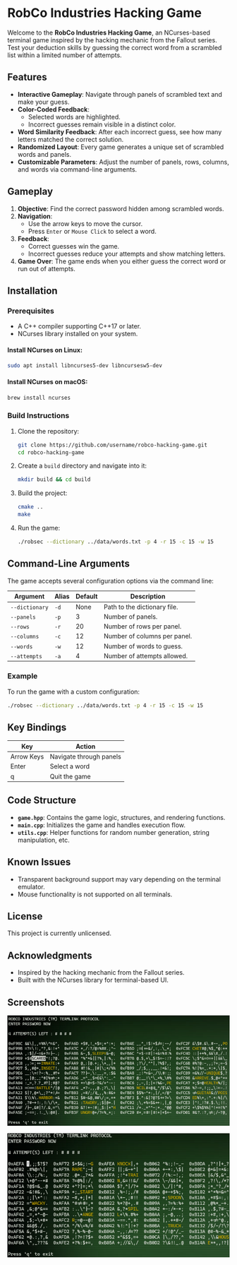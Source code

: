 # RobCo Industries Hacking Game

Welcome to the **RobCo Industries Hacking Game**, an NCurses-based terminal game inspired by the hacking mechanic from the Fallout series. Test your deduction skills by guessing the correct word from a scrambled list within a limited number of attempts.

## Features

- **Interactive Gameplay**: Navigate through panels of scrambled text and make your guess.
- **Color-Coded Feedback**:
  - Selected words are highlighted.
  - Incorrect guesses remain visible in a distinct color.
- **Word Similarity Feedback**: After each incorrect guess, see how many letters matched the correct solution.
- **Randomized Layout**: Every game generates a unique set of scrambled words and panels.
- **Customizable Parameters**: Adjust the number of panels, rows, columns, and words via command-line arguments.

## Gameplay

1. **Objective**: Find the correct password hidden among scrambled words.
2. **Navigation**:
   - Use the arrow keys to move the cursor.
   - Press `Enter` or `Mouse Click` to select a word.
3. **Feedback**:
   - Correct guesses win the game.
   - Incorrect guesses reduce your attempts and show matching letters.
4. **Game Over**: The game ends when you either guess the correct word or run out of attempts.

## Installation

### Prerequisites

- A C++ compiler supporting C++17 or later.
- NCurses library installed on your system.

#### Install NCurses on Linux:
```bash
sudo apt install libncurses5-dev libncursesw5-dev
```

#### Install NCurses on macOS:
```bash
brew install ncurses
```

### Build Instructions

1. Clone the repository:
   ```bash
   git clone https://github.com/username/robco-hacking-game.git
   cd robco-hacking-game
   ```

2. Create a `build` directory and navigate into it:
   ```bash
   mkdir build && cd build
   ```

3. Build the project:
   ```bash
   cmake ..
   make
   ```

4. Run the game:
   ```bash
   ./robsec --dictionary ../data/words.txt -p 4 -r 15 -c 15 -w 15
   ```

## Command-Line Arguments

The game accepts several configuration options via the command line:

| Argument              | Alias | Default | Description                         |
|-----------------------|-------|---------|-------------------------------------|
| `--dictionary`        | `-d`  | None    | Path to the dictionary file.        |
| `--panels`            | `-p`  | 3       | Number of panels.                   |
| `--rows`              | `-r`  | 20      | Number of rows per panel.           |
| `--columns`           | `-c`  | 12      | Number of columns per panel.        |
| `--words`             | `-w`  | 12      | Number of words to guess.           |
| `--attempts`          | `-a`  | 4       | Number of attempts allowed.         |

### Example

To run the game with a custom configuration:
```bash
./robsec --dictionary ../data/words.txt -p 4 -r 15 -c 15 -w 15
```

## Key Bindings

| Key          | Action                  |
|--------------|-------------------------|
| Arrow Keys   | Navigate through panels |
| Enter        | Select a word           |
| q            | Quit the game           |

## Code Structure

- **`game.hpp`**: Contains the game logic, structures, and rendering functions.
- **`main.cpp`**: Initializes the game and handles execution flow.
- **`utils.cpp`**: Helper functions for random number generation, string manipulation, etc.

## Known Issues

- Transparent background support may vary depending on the terminal emulator.
- Mouse functionality is not supported on all terminals.

## License

This project is currently unlicensed.

## Acknowledgments

- Inspired by the hacking mechanic from the Fallout series.
- Built with the NCurses library for terminal-based UI.

## Screenshots

![Screen 1](screenshots/robsec_screenshot_1.png)

![Screen 1](screenshots/robsec_screenshot_2.png)
